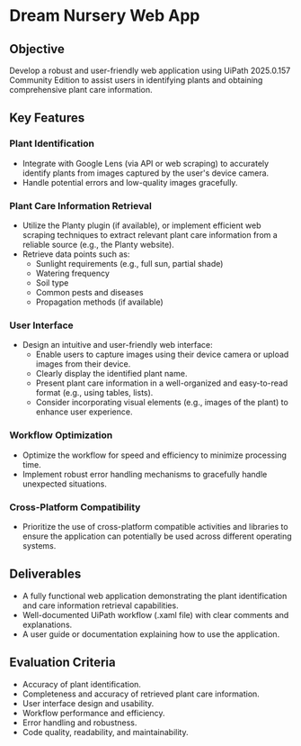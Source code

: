 # Dream Nursery Web App

## Objective

Develop a robust and user-friendly web application using UiPath 2025.0.157 Community Edition to assist users in identifying plants and obtaining comprehensive plant care information.

## Key Features

### Plant Identification
- Integrate with Google Lens (via API or web scraping) to accurately identify plants from images captured by the user's device camera.
- Handle potential errors and low-quality images gracefully.

### Plant Care Information Retrieval
- Utilize the Planty plugin (if available), or implement efficient web scraping techniques to extract relevant plant care information from a reliable source (e.g., the Planty website).
- Retrieve data points such as:
    - Sunlight requirements (e.g., full sun, partial shade)
    - Watering frequency
    - Soil type
    - Common pests and diseases
    - Propagation methods (if available)

### User Interface
- Design an intuitive and user-friendly web interface:
    - Enable users to capture images using their device camera or upload images from their device.
    - Clearly display the identified plant name.
    - Present plant care information in a well-organized and easy-to-read format (e.g., using tables, lists).
    - Consider incorporating visual elements (e.g., images of the plant) to enhance user experience.

### Workflow Optimization
- Optimize the workflow for speed and efficiency to minimize processing time.
- Implement robust error handling mechanisms to gracefully handle unexpected situations.

### Cross-Platform Compatibility
- Prioritize the use of cross-platform compatible activities and libraries to ensure the application can potentially be used across different operating systems.

## Deliverables
- A fully functional web application demonstrating the plant identification and care information retrieval capabilities.
- Well-documented UiPath workflow (.xaml file) with clear comments and explanations.
- A user guide or documentation explaining how to use the application.

## Evaluation Criteria
- Accuracy of plant identification.
- Completeness and accuracy of retrieved plant care information.
- User interface design and usability.
- Workflow performance and efficiency.
- Error handling and robustness.
- Code quality, readability, and maintainability.
